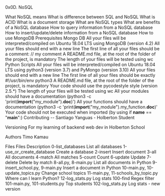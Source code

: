 0x0D. NoSQL

What NoSQL means
What is difference between SQL and NoSQL
What is ACID
What is a document storage
What are NoSQL types
What are benefits of a NoSQL database
How to query information from a NoSQL database
How to insert/update/delete information from a NoSQL database
How to use MongoDB
Prerequisites
Mongo DB
All your files will be interpreted/compiled on Ubuntu 18.04 LTS using MongoDB (version 4.2)
All your files should end with a new line
The first line of all your files should be a comment: // my comment
A README.md file, at the root of the folder of the project, is mandatory
The length of your files will be tested using wc
Python Scripts
All your files will be interpreted/compiled on Ubuntu 18.04 LTS using python3 (version 3.7) and PyMongo (version 3.10)
All your files should end with a new line
The first line of all your files should be exactly #!/usr/bin/env python3
A README.md file, at the root of the folder of the project, is mandatory
Your code should use the pycodestyle style (version 2.5.*)
The length of your files will be tested using wc
All your modules should have a documentation (python3 -c 'print(__import__("my_module").__doc__)')
All your functions should have a documentation (python3 -c 'print(__import__("my_module").my_function.__doc__)'
Your code should not be executed when imported (by using if __name__ == "__main__":)
Contributing
-- Santiago Yanguas - Holberton Student

Versioning
For my learning of backend web dev in Holberton School

Authors
Timo Kamau

Files
Files	Description
0-list_databases	List all databases
1-use_or_create_database	Create a database
2-insert	Insert document
3-all	All documents
4-match	All matches
5-count	Count
6-update	Update
7-delete	Delete by match
8-all.py, 8-main.py	List all documents in Python
9-insert_school.py, 9-main.py	Insert a document in Python
10-main.py, 10-update_topics.py	Change school topics
11-main.py, 11-schools_by_topic.py	Where can I learn Python?
12-log_stats.py	Log stats
100-find	Regex filter
101-main.py, 101-students.py	Top students
102-log_stats.py	Log stats - new version